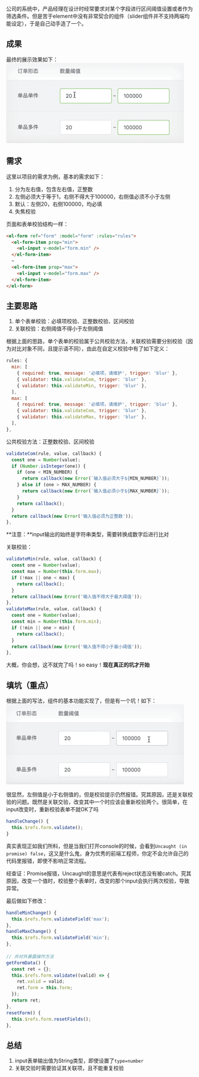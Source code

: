 公司的系统中，产品经理在设计时经常要求对某个字段进行区间阈值设置或者作为筛选条件。但是苦于element中没有非常契合的组件（slider组件并不支持两端均能设定），于是自己动手造了一个。

## 成果
最终的展示效果如下：
![](/vue/assets/threshold.gif)


## 需求
这里以项目的需求为例，基本的需求如下：
1. 分为左右值，包含左右值，正整数
2. 左侧必须大于等于1，右侧不得大于100000，右侧值必须不小于左侧
3. 默认：左侧20，右侧100000，均必填
4. 失焦校验

页面和表单校验结构一样：
```html
<el-form ref="form" :model="form" :rules="rules">
  <el-form-item prop="min">
    <el-input v-model="form.min" />
  </el-form-item>
  ~
  <el-form-item prop="max">
    <el-input v-model="form.max" />
  </el-form-item>
</el-form>
```

## 主要思路
1. 单个表单校验：必填项校验、正整数校验、区间校验
2. 关联校验：右侧阈值不得小于左侧阈值

根据上面的思路，单个表单的校验属于公共校验方法，关联校验需要分别校验（因为对比对象不同，且提示语不同），由此在自定义校验中有了如下定义：

```javascript
rules: {
  min: [
    { required: true, message: '必填项，请维护', trigger: 'blur' },
    { validator: this.validateCom, trigger: 'blur' },
    { validator: this.validateMin, trigger: 'blur' },
  ],
  max: [
    { required: true, message: '必填项，请维护', trigger: 'blur' },
    { validator: this.validateCom, trigger: 'blur' },
    { validator: this.validateMax, trigger: 'blur' },
  ],
},
```

公共校验方法：正整数校验、区间校验

```javascript
validateCom(rule, value, callback) {
  const one = Number(value);
  if (Number.isInteger(one)) {
    if (one < MIN_NUMBER) {
      return callback(new Error(`输入值必须大于${MIN_NUMBER}`));
    } else if (one > MAX_NUMBER) {
      return callback(new Error(`输入值必须小于${MAX_NUMBER}`));
    }
    return callback();
  }
  return callback(new Error('输入值必须为正整数'));
},
```
**注意：**input输出的始终是字符串类型，需要转换成数字后进行比对

关联校验：

```javascript
validateMin(rule, value, callback) {
  const one = Number(value);
  const max = Number(this.form.max);
  if (!max || one < max) {
    return callback();
  }
  return callback(new Error('输入值不得大于最大阈值'));
},
validateMax(rule, value, callback) {
  const one = Number(value);
  const min = Number(this.form.min);
  if (!min || one > min) {
    return callback();
  }
  return callback(new Error('输入值不得小于最小阈值'));
},
```

大概，你会想，这不就完了吗！so easy！**现在真正的坑才开始**

## 填坑（重点）

根据上面的写法，组件的基本功能实现了，但是有一个坑！如下：
![](/vue/assets/threshold2.gif)

很显然，左侧值是小于右侧值的，但是校验提示仍然报错。究其原因，还是关联校验的问题。既然是关联交验，改变其中一个时应该会重新校验两个。很简单，在input改变时，重新校验表单不就OK了吗

```javascript
handleChange() {
  this.$refs.form.validate();
}
```

真实表现正如我们所料，但是当我们打开console的时候，会看到`Uncaught (in promise) false`，这又是什么鬼，身为优秀的前端工程师，你定不会允许自己的代码里报错，即使不影响正常流程。

经查证：Promise报错，Uncaught的意思是代表有reject状态没有被catch。究其原因，改变一个值时，校验整个表单时，改变的那个input会执行两次校验，导致异常。

最后做如下修改：

```javascript
handleMinChange() {
  this.$refs.form.validateField('max');
},
handleMaxChange() {
  this.$refs.form.validateField('min');
},

// 并对外暴露操作方法
getFormData() {
  const ret = {};
  this.$refs.form.validate((valid) => {
    ret.valid = valid;
    ret.form = this.form;
  });
  return ret;
},
resetForm() {
  this.$refs.form.resetFields();
},
```

## 总结

1. input表单输出值为String类型，即使设置了`type=number`
2. 关联交验时需要验证其关联项，且不能重复校验